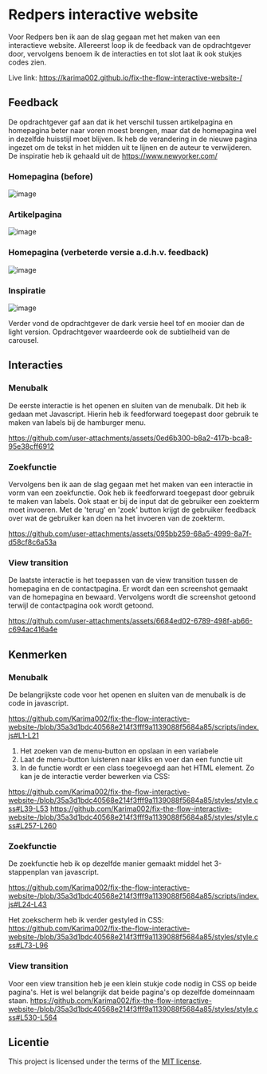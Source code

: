 # Redpers interactive website
Voor Redpers ben ik aan de slag gegaan met het maken van een interactieve website. Allereerst loop ik de feedback van de opdrachtgever door, vervolgens benoem ik de interacties en tot slot laat ik ook stukjes codes zien. 

Live link: https://karima002.github.io/fix-the-flow-interactive-website-/


## Feedback
De opdrachtgever gaf aan dat ik het verschil tussen artikelpagina en homepagina beter naar voren moest brengen, maar dat de homepagina wel in dezelfde huisstijl moet blijven. Ik heb de verandering in de nieuwe pagina ingezet om de tekst in het midden uit te lijnen en de auteur te verwijderen. De inspiratie heb ik gehaald uit de https://www.newyorker.com/

### Homepagina (before)
![image](https://github.com/user-attachments/assets/4715359d-ec95-4f52-a843-f36d9217f478)

### Artikelpagina
![image](https://github.com/user-attachments/assets/b0ac1757-7cbd-4fdb-b550-8ceb330c5ad6)

### Homepagina (verbeterde versie a.d.h.v. feedback)
![image](https://github.com/user-attachments/assets/d78a38ee-aff4-44b4-9108-c39e79e1ce67)

### Inspiratie 
![image](https://github.com/user-attachments/assets/e50fdd20-3364-49d3-933b-bd5d029b4104)

Verder vond de opdrachtgever de dark versie heel tof en mooier dan de light version. Opdrachtgever waardeerde ook de subtielheid van de carousel.

## Interacties
### Menubalk
De eerste interactie is het openen en sluiten van de menubalk. Dit heb ik gedaan met Javascript. Hierin heb ik feedforward toegepast door gebruik te maken van labels bij de hamburger menu. 

https://github.com/user-attachments/assets/0ed6b300-b8a2-417b-bca8-95e38cff6912



### Zoekfunctie
Vervolgens ben ik aan de slag gegaan met het maken van een interactie in vorm van een zoekfunctie. Ook heb ik feedforward toegepast door gebruik te maken van labels. Ook staat er bij de input dat de gebruiker een zoekterm moet invoeren. Met de 'terug' en 'zoek' button krijgt de gebruiker feedback over wat de gebruiker kan doen na het invoeren van de zoekterm.

https://github.com/user-attachments/assets/095bb259-68a5-4999-8a7f-d58cf8c6a53a


### View transition
De laatste interactie is het toepassen van de view transition tussen de homepagina en de contactpagina. Er wordt dan een screenshot gemaakt van de homepagina en bewaard. Vervolgens wordt die screenshot getoond terwijl de contactpagina ook wordt getoond. 

https://github.com/user-attachments/assets/6684ed02-6789-498f-ab66-c694ac416a4e

## Kenmerken

### Menubalk
De belangrijkste code voor het openen en sluiten van de menubalk is de code in javascript. 

https://github.com/Karima002/fix-the-flow-interactive-website-/blob/35a3d1bdc40568e214f3fff9a1139088f5684a85/scripts/index.js#L1-L21

1. Het zoeken van de menu-button en opslaan in een variabele
2. Laat de menu-button luisteren naar kliks en voer dan een functie uit
3.  In de functie wordt er een class toegevoegd aan het HTML element. Zo kan je de interactie verder bewerken via CSS:

https://github.com/Karima002/fix-the-flow-interactive-website-/blob/35a3d1bdc40568e214f3fff9a1139088f5684a85/styles/style.css#L39-L53
https://github.com/Karima002/fix-the-flow-interactive-website-/blob/35a3d1bdc40568e214f3fff9a1139088f5684a85/styles/style.css#L257-L260


### Zoekfunctie
De zoekfunctie heb ik op dezelfde manier gemaakt middel het 3-stappenplan van javascript.

https://github.com/Karima002/fix-the-flow-interactive-website-/blob/35a3d1bdc40568e214f3fff9a1139088f5684a85/scripts/index.js#L24-L43

Het zoekscherm heb ik verder gestyled in CSS:
https://github.com/Karima002/fix-the-flow-interactive-website-/blob/35a3d1bdc40568e214f3fff9a1139088f5684a85/styles/style.css#L73-L96

### View transition
Voor een view transition heb je een klein stukje code nodig in CSS op beide pagina's. Het is wel belangrijk dat beide pagina's op dezelfde domeinnaam staan.
https://github.com/Karima002/fix-the-flow-interactive-website-/blob/35a3d1bdc40568e214f3fff9a1139088f5684a85/styles/style.css#L530-L564

## Licentie

This project is licensed under the terms of the [MIT license](./LICENSE).

